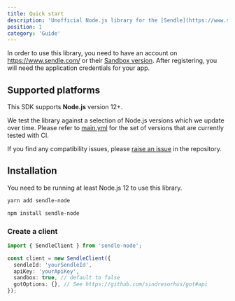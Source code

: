 ```yaml
---
title: Quick start
description: 'Unofficial Node.js library for the [Sendle](https://www.sendle.com/) API.'
position: 1
category: 'Guide'
---
```


In order to use this library, you need to have an account on <https://www.sendle.com/> or their [Sandbox version](https://sandbox.sendle.com/users/sign_up). After registering, you will need the application credentials for your app.

## Supported platforms

This SDK supports **Node.js** version 12+.

We test the library against a selection of Node.js versions which we update over time. Please refer to [main.yml](https://github.com/gomah/sendle-node/blob/main/.github/main.yml) for the set of versions that are currently tested with CI.

If you find any compatibility issues, please [raise an issue](https://github.com/gomah/sendle-node/issues/new) in the repository.

## Installation

You need to be running at least Node.js 12 to use this library.

<code-group>
  <code-block label="Yarn" active>

```bash
yarn add sendle-node
```

  </code-block>
  <code-block label="NPM">

```bash
npm install sendle-node
```

  </code-block>
</code-group>

### Create a client

```ts
import { SendleClient } from 'sendle-node';

const client = new SendleClient({
  sendleId: 'yourSendleId',
  apiKey: 'yourApiKey',
  sandbox: true, // default to false
  gotOptions: {}, // See https://github.com/sindresorhus/got#api
});
```
